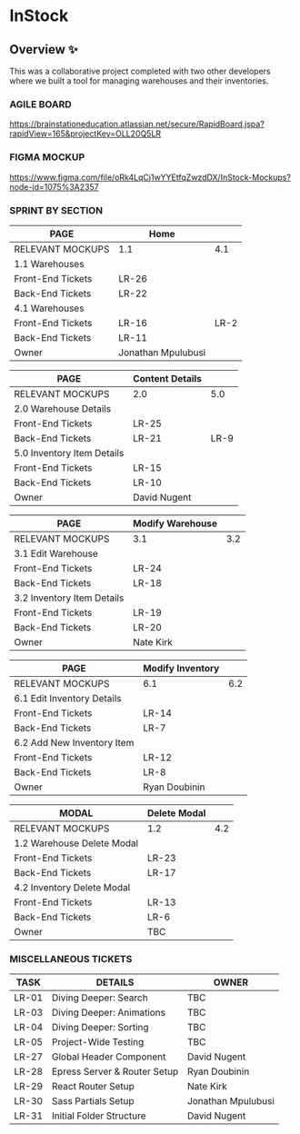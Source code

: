 # InStock

## Overview ✨

This was a collaborative project completed with two other developers where we built a tool for managing warehouses and their inventories.

### AGILE BOARD
https://brainstationeducation.atlassian.net/secure/RapidBoard.jspa?rapidView=165&projectKey=OLL20Q5LR

### FIGMA MOCKUP
https://www.figma.com/file/oRk4LqCj1wYYEtfqZwzdDX/InStock-Mockups?node-id=1075%3A2357

### SPRINT BY SECTION

PAGE | Home |  |
--- | --- | --- |
RELEVANT MOCKUPS | 1.1 | 4.1 |
1.1 Warehouses |  |  |
Front-End Tickets | LR-26 |  |
Back-End Tickets | LR-22 |  |
4.1 Warehouses |  |  |
Front-End Tickets | LR-16 |LR-2  |
Back-End Tickets | LR-11 |  |
Owner | Jonathan Mpulubusi |

PAGE | Content Details |  |
--- | --- | --- |
RELEVANT MOCKUPS | 2.0 | 5.0 |
2.0 Warehouse Details |  |  |
Front-End Tickets | LR-25 |  |
Back-End Tickets | LR-21 |LR-9  |
5.0 Inventory Item Details |  |  |
Front-End Tickets | LR-15 |  |
Back-End Tickets | LR-10 |  |
Owner | David Nugent |

PAGE | Modify Warehouse |  |
--- | --- | --- |
RELEVANT MOCKUPS | 3.1 | 3.2 |
3.1 Edit Warehouse |  |  |
Front-End Tickets | LR-24 |  |
Back-End Tickets | LR-18 |  |
3.2 Inventory Item Details |  |  |
Front-End Tickets | LR-19 |  |
Back-End Tickets | LR-20 |  |
Owner | Nate Kirk |

PAGE | Modify Inventory |  |
--- | --- | --- |
RELEVANT MOCKUPS | 6.1 | 6.2 |
6.1 Edit Inventory Details |  |  |
Front-End Tickets | LR-14 |  |
Back-End Tickets | LR-7 |  |
6.2 Add New Inventory Item |  |  |
Front-End Tickets | LR-12 |  |
Back-End Tickets | LR-8 |  |
Owner | Ryan Doubinin |

MODAL | Delete Modal |  |
--- | --- | --- |
RELEVANT MOCKUPS | 1.2 | 4.2 |
1.2 Warehouse Delete Modal |  |  |
Front-End Tickets | LR-23 |  |
Back-End Tickets | LR-17 |  |
4.2 Inventory Delete Modal |  |  |
Front-End Tickets | LR-13 |  |
Back-End Tickets | LR-6 |  |
Owner | TBC |

### MISCELLANEOUS TICKETS

TASK | DETAILS | OWNER  |
--- | --- | --- |
LR-01 | Diving Deeper: Search | TBC |
LR-03 | Diving Deeper: Animations | TBC |
LR-04 | Diving Deeper: Sorting | TBC |
LR-05 | Project-Wide Testing | TBC |
LR-27 | Global Header Component | David Nugent |
LR-28 | Epress Server & Router Setup | Ryan Doubinin |
LR-29 | React Router Setup | Nate Kirk |
LR-30 | Sass Partials Setup | Jonathan Mpulubusi |
LR-31 | Initial Folder Structure | David Nugent |
